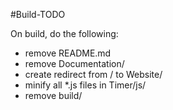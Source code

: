 #Build-TODO

On build, do the following:
- remove README.md
- remove Documentation/
- create redirect from / to Website/
- minify all *.js files in Timer/js/
- remove build/


